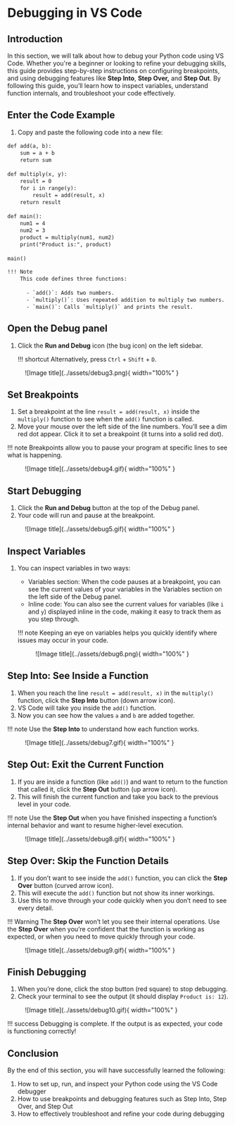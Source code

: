 # Debugging in VS Code

## Introduction
In this section, we will talk about how to debug your Python code using VS Code. Whether you're a beginner or looking to refine your debugging skills, this guide provides step-by-step instructions on configuring breakpoints, and using debugging features like **Step Into**, **Step Over,** and **Step Out**. By following this guide, you’ll learn how to inspect variables, understand function internals, and troubleshoot your code effectively.

## Enter the Code Example

1. Copy and paste the following code into a new file:
``` { .py }
def add(a, b):
    sum = a + b
    return sum

def multiply(x, y):
    result = 0
    for i in range(y):
        result = add(result, x)
    return result

def main():
    num1 = 4
    num2 = 3
    product = multiply(num1, num2)
    print("Product is:", product)

main()
```

    !!! Note
        This code defines three functions:

          - `add()`: Adds two numbers.
          - `multiply()`: Uses repeated addition to multiply two numbers.
          - `main()`: Calls `multiply()` and prints the result.

## Open the Debug panel

1. Click the **Run and Debug** icon (the bug icon) on the left sidebar.

    !!! shortcut
        Alternatively, press `Ctrl` + `Shift` + `D`. 

<figure markdown="span">
  ![Image title](../assets/debug3.png){ width="100%" }
</figure>


## Set Breakpoints
1. Set a breakpoint at the line `result = add(result, x)` inside the `multiply()` function to see when the `add()` function is called.
2. Move your mouse over the left side of the line numbers. You’ll see a dim red dot appear. Click it to set a breakpoint (it turns into a solid red dot).

!!! note
    Breakpoints allow you to pause your program at specific lines to see what is happening.


<figure markdown="span">
  ![Image title](../assets/debug4.gif){ width="100%" }
</figure>


## Start Debugging
1. Click the **Run and Debug** button at the top of the Debug panel.
2. Your code will run and pause at the breakpoint.

<figure markdown="span">
  ![Image title](../assets/debug5.gif){ width="100%" }
</figure>


## Inspect Variables
1. You can inspect variables in two ways:

    - Variables section: When the code pauses at a breakpoint, you can see the current values of your variables in the Variables section on the left side of the Debug panel. 
    - Inline code: You can also see the current values for variables (like `i` and `y`) displayed inline in the code, making it easy to track them as you step through.

    !!! note
        Keeping an eye on variables helps you quickly identify where issues may occur in your code.

    <figure markdown="span">
      ![Image title](../assets/debug6.png){ width="100%" }
    </figure>




## Step Into: See Inside a Function
1. When you reach the line `result = add(result, x)` in the `multiply()` function, click the **Step Into** button (down arrow icon).
2. VS Code will take you inside the `add()` function.
3. Now you can see how the values `a` and `b` are added together.

!!! note
      Use the **Step Into** to understand how each function works.

<figure markdown="span">
  ![Image title](../assets/debug7.gif){ width="100%" }
</figure>




## Step Out: Exit the Current Function
1. If you are inside a function (like `add()`) and want to return to the function that called it, click the **Step Out** button (up arrow icon).
2. This will finish the current function and take you back to the previous level in your code.

!!! note
      Use the **Step Out** when you have finished inspecting a function’s internal behavior and want to resume higher-level execution.

<figure markdown="span">
  ![Image title](../assets/debug8.gif){ width="100%" }
</figure>

## Step Over: Skip the Function Details
1. If you don’t want to see inside the `add()` function, you can click the **Step Over** button (curved arrow icon).
2. This will execute the `add()` function but not show its inner workings.
3. Use this to move through your code quickly when you don’t need to see every detail.

!!! Warning
      The **Step Over** won’t let you see their internal operations. Use the **Step Over** when you’re confident that the function is working as expected, or when you need to move quickly through your code.

<figure markdown="span">
  ![Image title](../assets/debug9.gif){ width="100%" }
</figure>

## Finish Debugging
1. When you’re done, click the stop button (red square) to stop debugging.
2. Check your terminal to see the output (it should display `Product is: 12`).

<figure markdown="span">
  ![Image title](../assets/debug10.gif){ width="100%" }
</figure>


!!! success
    Debugging is complete. If the output is as expected, your code is functioning correctly!

## Conclusion
By the end of this section, you will have successfully learned the following:

1. How to set up, run, and inspect your Python code using the VS Code debugger
2. How to use breakpoints and debugging features such as Step Into, Step Over, and Step Out
3. How to effectively troubleshoot and refine your code during debugging